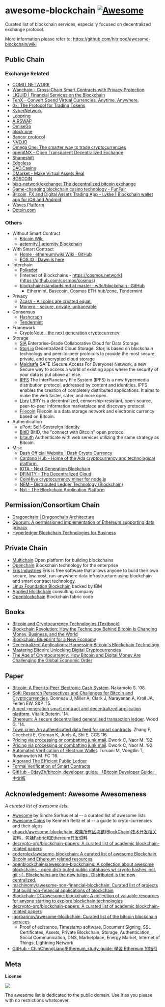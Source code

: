 # awesome-blockchain [![Awesome](https://cdn.rawgit.com/sindresorhus/awesome/d7305f38d29fed78fa85652e3a63e154dd8e8829/media/badge.svg)](https://github.com/sindresorhus/awesome)

Curated list of blockchain services, especially focused on decentralized exchange protocol.

More information please refer to: https://github.com/hitripod/awesome-blockchain/wiki

## Public Chain

### Exchange Related

- [COMIT NETWORK](http://www.comit.network/)
- [Wanchain - Cross-Chain Smart Contracts with Privacy Protection](https://wanchain.org/)
- [LIQUID | Financial Services on the Blockchain](https://liquid.plus/)
- [TenX – Convert Spend Virtual Currencies. Anytime. Anywhere.](https://www.tenx.tech/)
- [0x: The Protocol for Trading Tokens](https://0xproject.com/)
- [KyberNetwork](https://kyber.network/)
- [Loopring](https://loopring.org/)
- [AIRSWAP](https://www.airswap.io/)
- [OmiseGo](https://omisego.network/)
- [block.one](https://block.one/)
- [Bancor protocol](https://www.bancor.network/)
- [NVO.IO](https://nvo.io/)
- [Omega One: The smarter way to trade cryptocurrencies](https://omega.one)
- [openANX - Open Transparent Decentralized Exchange](https://www.openanx.org/en)
- [Shapeshift](https://shapeshift.io/)
- [Edgeless](https://edgeless.io)
- [DAO.Casino](https://dao.casino/)
- [DMarket - Make Virtual Assets Real](https://dmarket.io/)
- [BOSCOIN](http://boscoin.io)
- [bisq-network/exchange: The decentralized bitcoin exchange](https://github.com/bisq-network/exchange)
- [Game-changing blockchain casino technology - FunFair](https://funfair.io/)
- [Bitcoin, FX and Digital Assets Trading App - Lykke | Blockchain wallet app for iOS and Android](https://www.lykke.com/)
- [Waves Platform](https://wavesplatform.com/)
- [Octoin.com](https://octoin.com/?utm_source=coinidol)

### Others

- Without Smart Contract
    - [Bitcoin Wiki](https://en.bitcoin.it/wiki/Main_Page)
    - [aeternity | æternity Blockchain](https://www.aeternity.com)
- With Smart Contract
    - [Home · ethereum/wiki Wiki · GitHub](https://github.com/ethereum/wiki/wiki)
    - [EOS.IO | Dawn is here ](https://eos.io/)
- Interchain
    - [Polkadot](https://polkadot.network/)
    - [Internet of Blockchains - https://cosmos.network](https://github.com/cosmos/cosmos)
    - [blockchain/standards.md at master · w3c/blockchain · GitHub](https://github.com/w3c/blockchain/blob/master/standards.md)
        - Ethermint, Basecoin, Cosmos ETH hub/zone, Tendermint
- Privacy
    - [Zcash - All coins are created equal.](https://z.cash/)
    - [Monero - secure, private, untraceable](https://getmonero.org/)
- Consensus
    - [Hashgraph](https://hashgraph.com/)
    - [Tendermint](https://tendermint.com/)
- Framework
    - [CryptoNote - the next generation cryptocurrency](https://cryptonote.org/)
- Storage
    - [SIA](http://sia.tech/) Enterprise-Grade Collaborative Cloud for Data Storage
    - [Storj.io](http://storj.io/) Decentralized Cloud Storage. Storj is based on blockchain technology and peer-to-peer protocols to provide the most secure, private, and encrypted cloud storage
    - [Maidsafe](http://maidsafe.net/) SAFE (Secure Access For Everyone) Network, a new Secure way to access a world of existing apps where the security of your data is put above all else.
    - [IPFS](https://ipfs.io/) The InterPlanetary File System (IPFS) is a new hypermedia distribution protocol, addressed by content and identities. IPFS enables the creation of completely distributed applications. It aims to make the web faster, safer, and more open.
    - [Lbry](http://lbry.io/) LBRY is a decentralized, censorship-resistant, open-source, peer-to-peer information marketplace and discovery protocol.
    - [Filecoin](http://filecoin.io/) Filecoin is a data storage network and electronic currency based on Bitcoin.
- Authentication
    - [uPort: Self-Sovereign Identity](https://www.uport.me/)
    - [BitID](https://github.com/bitid) BitID, the "connect with Bitcoin" open protocol
    - [bitauth](https://github.com/bitpay/bitauth) Authenticate with web services utilizing the same strategy as Bitcoin.
- Misc
    - [Dash Official Website | Dash Crypto Currency](https://www.dash.org/)
    - [Cardano Hub - Home of the Ada cryptocurrency and technological platform.](https://www.cardanohub.org/en/home/)
    - [IOTA - Next Generation Blockchain](https://iota.org/)
    - [DFINITY - The Decentralized Cloud](https://dfinity.org/)
    - [CoinHive cryptocurrency miner for node.js](https://github.com/cazala/coin-hive)
    - [NEM – Distributed Ledger Technology (Blockchain)](https://nem.io/)
    - [Nxt - The Blockchain Application Platform](https://nxtplatform.org/)

## Permission/Consortium Chain

- [Dragonchain | Dragonchain Architecture](https://dragonchain.github.io/architecture)
- [Quorum: A permissioned implementation of Ethereum supporting data privacy](https://github.com/jpmorganchase/quorum)
- [Hyperledger Blockchain Technologies for Business](http://hyperledger.org/)

## Private Chain

- [Multichain](http://www.multichain.com/) Open platform for building blockchains
- [Openchain](http://openchain.org) Blockchain technology for the enterprise
- [Eris Industries](https://erisindustries.com/) Eris is free software that allows anyone to build their own secure, low-cost, run-anywhere data infrastructure using blockchain and smart contract technology.
- [Linux Foundation Blockchain](https://blockchain.linuxfoundation.org/) backed by IBM
- [Applied Blockchain](http://appliedblockchain.com/) consulting company
- [Openblockchain](https://github.com/openblockchain) Blockchain fabric code

## Books

- [Bitcoin and Cryptocurrency Technologies (Textbook)](https://d28rh4a8wq0iu5.cloudfront.net/bitcointech/readings/princeton_bitcoin_book.pdf)
- [Blockchain Revolution: How the Technology Behind Bitcoin Is Changing Money, Business, and the World](http://www.amazon.com/Blockchain-Revolution-Technology-Changing-Business/dp/1101980133)
- [Blockchain: Blueprint for a New Economy](http://www.amazon.com/Blockchain-Blueprint-Economy-Melanie-Swan/dp/1491920491)
- [Decentralized Applications: Harnessing Bitcoin's Blockchain Technology](http://www.amazon.com/Decentralized-Applications-Harnessing-Blockchain-Technology/dp/1491924543)
- [Mastering Bitcoin: Unlocking Digital Cryptocurrencies](http://www.amazon.com/Mastering-Bitcoin-Unlocking-Digital-Cryptocurrencies/dp/1449374042)
- [The Age of Cryptocurrency: How Bitcoin and Digital Money Are Challenging the Global Economic Order](http://www.amazon.com/The-Age-Cryptocurrency-Challenging-Economic/dp/1250065631)

## Paper

- [Bitcoin: A Peer-to-Peer Electronic Cash System](https://bitcoin.com/bitcoin.pdf). Nakamoto S. '08.
- [SoK: Research Perspectives and Challenges for Bitcoin and Cryptocurrencies](http://www.jbonneau.com/doc/BMCNKF15-IEEESP-bitcoin.pdf). Bonneau J, Miller A, Clark J, Narayanan A, Kroll JA, Felten EW. S&P '15.
- [A next-generation smart contract and decentralized application platform](https://www.weusecoins.com/assets/pdf/library/Ethereum_white_paper-a_next_generation_smart_contract_and_decentralized_application_platform-vitalik-buterin.pdf). Vitalik Buterin. '14.
- [Ethereum: A secure decentralised generalised transaction ledger](http://gavwood.com/paper.pdf). Wood G. '14.
- [Town crier: An authenticated data feed for smart contracts](http://delivery.acm.org/10.1145/2980000/2978326/p270-zhang.pdf?ip=46.176.188.9&id=2978326&acc=OA&key=4D4702B0C3E38B35%2E4D4702B0C3E38B35%2E4D4702B0C3E38B35%2E594C525CFFA2AFAF&CFID=923932938&CFTOKEN=56121949&__acm__=1492299159_38039f3afa858f241818fdcf190e0200). Zhang F, Cecchetti E, Croman K, Juels A, Shi E. CCS '16.
- [Pricing via processing or combatting junk mail](https://web.cs.dal.ca/~abrodsky/7301/readings/DwNa93.pdf). Dwork C, Naor M. '92.
- [Pricing via processing or combatting junk mail](https://web.cs.dal.ca/~abrodsky/7301/readings/DwNa93.pdf). Dwork C, Naor M. '92.
- [Automated Verification of Electrum Wallet](http://fc16.ifca.ai/bitcoin/papers/TVR16.pdf). Turuani M, Voegtlin T, Rusinowitch M. FC '16.
- [Algorand The Efficient Public Ledger](https://arxiv.org/abs/1607.01341)
- [Formal Verification of Smart Contracts](https://www.cs.umd.edu/~aseem/solidetherplas.pdf)
- [GitHub - 0dayZh/bitcoin_developer_guide: 「Bitcoin Developer Guide」中文版](https://github.com/0dayZh/bitcoin_developer_guide)

## Acknowledgement: Awesome Awesomeness

_A curated list of awesome lists._

- [Awesome](https://github.com/sindresorhus/awesome) by Sindre Sorhus et al -- a curated list of awesome lists
- [Awesome Coins](https://github.com/kennethreitz/awesome-coins) by Kenneth Reitz et al -- a guide to cryto-currencies and their algos
- [chaozh/awesome-blockchain: 收集所有区块链(BlockChain)技术开发相关资料，包括Fabric和Ethereum开发资料](https://github.com/chaozh/awesome-blockchain)
- [decrypto-org/blockchain-papers: A curated list of academic blockchain-related papers](https://github.com/decrypto-org/blockchain-papers)
- [coderplex/awesome-blockchain: A curated list of awesome Blockchain, Bitcoin and Ethereum related resources](https://github.com/coderplex/awesome-blockchain)
- [openblockchains/awesome-blockchains: A collection about awesome blockchains - open distributed public databases w/ crypto hashes incl. git ;-). Blockchains are the new tulips . Distributed is the new centralized.](https://github.com/openblockchains/awesome-blockchains)
- [machinomy/awesome-non-financial-blockchain: Curated list of projects that build non-financial applications of blockchain](https://github.com/machinomy/awesome-non-financial-blockchain)
- [Blockchain-DC/awesome-blockchain: A collection of valuable resources for anyone starting to explore blockchain technologies](https://github.com/Blockchain-DC/awesome-blockchain)
- [decrypto-org/blockchain-papers: A curated list of academic blockchain-related papers](https://github.com/decrypto-org/blockchain-papers)
- [igorbarinov/awesome-blockchain: Curated list of the bitcoin blockchain services](https://github.com/igorbarinov/awesome-blockchain)
    - Proof of existence, Timestamp software, Document Signing, SSL Certificates, Assets, Private Blockchain, Storage, Authentication, Social Communication, DNS, Marketplace, Energy Market, Internet of Things, Lightning Network
- [GitHub - ChihChengLiang/Ethereum_study_guide: 學習 Ethereum 的指引](https://github.com/ChihChengLiang/Ethereum_study_guide)

## Meta

**License**

![](https://publicdomainworks.github.io/buttons/zero88x31.png)

The awesome list is dedicated to the public domain. Use it as you please with no restrictions whatsoever.
